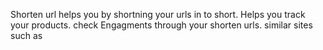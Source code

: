 Shorten url helps you by shortning your urls in to short.
Helps you track your products. check Engagments through your shorten urls.
similar sites such as
